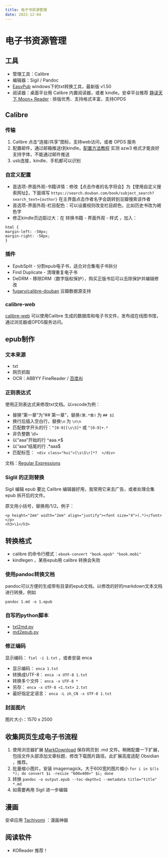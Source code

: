 ```yaml
---
title: 电子书资源管理
date: 2022-12-04
---
```


# 电子书资源管理

## 工具

- 管理工具：Calibre
- 编辑器：Sigil / Pandoc 
- [EasyPub](http://www.hi-pda.com/forum/viewthread.php?tid=645717) windows下的txt转换工具，最新版 v1.50
- 阅读器：桌面平台用 Calibre 内置阅读器，或者 kindle。安卓平台推荐 [静读天下 Moon+ Reader](https://moondownload.com/chinese.html) : 排版优秀、支持格式丰富，支持OPDS

## Calibre

### 传输

1. Calibre 点击“连接/共享”图标，支持web访问，或者 OPDS 服务
2. 配置邮件，通过邮箱推送t到kindle，[配置方法教程](https://bookfere.com/tools#calibre) 实测 azw3 格式才能良好支持字体，不能通过邮件推送
3. usb连接，kindle、手机都可以识别

### 自定义配置

- 首选项-界面外观-书籍详情：修改【点击作者的名字将会】为【使用自定义搜索网址】，下面填写 `https://search.douban.com/book/subject_search?search_text={author}` 在主界面点击作者名字会跳转到豆瓣搜索该作者
- 首选项-界面外观-栏目配色：可以设置规则改变栏目颜色，比如历史书改为褐色字
- 修正kindle页边距过大：在 转换书籍 -  界面外观 - 样式 ，加入：

```
html {
margin-left: -50px;
margin-right: -50px;
}
```

### 插件

- EpubSplit - 分割epub电子书，适合对合集电子书拆分
- Find Duplicate - 清理重复电子书
- DeDRM - 移除DRM（数字版权保护），购买正版书后可以去除保护并编辑修改
- [fugary/calibre-douban](https://github.com/fugary/calibre-douban) 豆瓣数据源支持

### calibre-web

[calibre-web](https://github.com/janeczku/calibre-web) 可以使用Calibre 生成的数据库和电子书文件，发布成在线图书馆，通过浏览器或OPDS服务访问。

## epub制作

### 文本来源

- txt
- 网页抓取
- OCR：ABBYY FineReader / [百度AI](https://cloud.baidu.com/product/ocr/general)

### 正则表达式

使用正则表达式来修改txt文档。以vscode为例：

- 替换“第一章”为“## 第一章”，替换`(第.*章)` 为 `## $1`
- 换行后插入空白行，替换`\n` 为 `\n\n`
- 匹配数字开头的行：`^[0-9][\s\S]*` 或 `^[0-9]+.*`
- 非负整数 \d+
- 以“aaa”开始的行 ^aaa.*$
- 以“aaa”结尾的行 .*aaa$
-  匹配标签：` <div class="hui">[\s\S\r]*?  </div>`

文档：[Regular Expressions](https://developer.mozilla.org/en-US/docs/Web/JavaScript/Guide/Regular_Expressions)

### Siglil 的正则替换

Sigil 编辑 epub 要比 Calibre 编辑器好用，我常用它来去广告，或者处理合集 epub 拆开后的文件。

原文用小括号，替换用/1/2。例子：

	<p height="2em" width="2em" align="justify"><font size="4">(.*)</font></p>
	<h3>\1</h3>
	
## 转换格式

- calibre 的命令行模式：`ebook-convert "book.epub" "book.mobi"`
- kindlegen ，某些epub用 calibre 转换会失败

### 使用pandoc转换文档

pandoc可以方便的生成带有目录的epub文档，以修改的好的markdown文本文档进行转换，例如

`pandoc 1.md -o 1.epub`

### 自写的python脚本

- [txt2md.py](https://github.com/metaldudu/py/blob/master/txt2md.py)
- [md2epub.py](https://github.com/metaldudu/py/blob/master/md2epub.py)

### 修正编码

显示编码： `fiel -i 1.txt` ，或者安装 enca

- 显示编码： `enca 1.txt`
- 转换成UTF-8： `enca -x UTF-8 1.txt`
- 转换多个文件： `enca -x UTF-8 *`
- 另存： `enca -x UTF-8 <1.txt> 2.txt`
- 最好指定定语言： `enca -L zh_CN -x UTF-8 1.txt`

### 封面图片

图片大小：1570 x 2500

## 收集网页生成电子书流程

1. 使用浏览器扩展 [MarkDownload](https://github.com/deathau/markdownload) 保存网页到 .md 文件。稍微配置一下扩展，包括文件头部添加文章标题、修改下载图片路径。此扩展高度适配 Obsidian ，推荐。
2. 批量缩小图片。安装 imagemagick。大于600宽的图片缩小 `for i in $(ls *); do convert $i -resize "600x400>" $i; done` 
3. 转换 `pandoc -o output.epub --toc-depth=1 --metadata title="title" *.md`
4. 如需要再用 Sigil 进一步编辑

## 漫画

安卓应用 [Tachiyomi](https://tachiyomi.org/) ：漫画神器

## 阅读软件

- KOReader 推荐！
